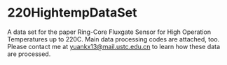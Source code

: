 # 220HightempDataSet
A data set for the paper Ring-Core Fluxgate Sensor for High Operation Temperatures up to 220C.
Main data processing codes are attached, too.
Please contact me at yuankx13@mail.ustc.edu.cn to learn how these data are processed.
